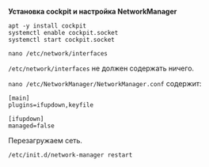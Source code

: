 **Установка cockpit и настройка NetworkManager**

```
apt -y install cockpit
systemctl enable cockpit.socket
systemctl start cockpit.socket
```

```
nano /etc/network/interfaces
```
`/etc/network/interfaces` не должен содержать ничего.

`nano /etc/NetworkManager/NetworkManager.conf` содержит: 

```
[main]
plugins=ifupdown,keyfile

[ifupdown]
managed=false
```
Перезагружаем сеть.
```
/etc/init.d/network-manager restart
```

